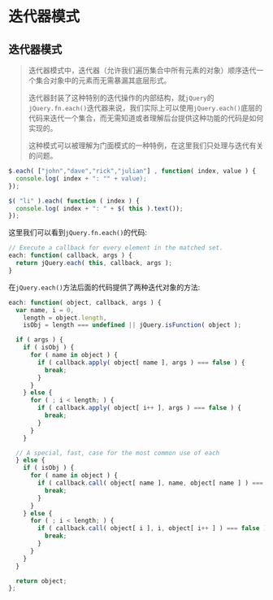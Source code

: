 # 迭代器模式

## 迭代器模式

> 迭代器模式中，迭代器（允许我们遍历集合中所有元素的对象）顺序迭代一个集合对象中的元素而无需暴漏其底层形式。
>
> 迭代器封装了这种特别的迭代操作的内部结构，就`jQuery`的`jQuery.fn.each()`迭代器来说，我们实际上可以使用`jQuery.each()`底层的代码来迭代一个集合，而无需知道或者理解后台提供这种功能的代码是如何实现的。
>
> 这种模式可以被理解为门面模式的一种特例，在这里我们只处理与迭代有关的问题。

```js
$.each( ["john","dave","rick","julian"] , function( index, value ) {
  console.log( index + ": "" + value);
});

$( "li" ).each( function ( index ) {
  console.log( index + ": " + $( this ).text());
});
```

这里我们可以看到`jQuery.fn.each()`的代码:

```js
// Execute a callback for every element in the matched set.
each: function( callback, args ) {
  return jQuery.each( this, callback, args );
}
```

在`jQuery.each()`方法后面的代码提供了两种迭代对象的方法:

```js
each: function( object, callback, args ) {
  var name, i = 0,
    length = object.length,
    isObj = length === undefined || jQuery.isFunction( object );

  if ( args ) {
    if ( isObj ) {
      for ( name in object ) {
        if ( callback.apply( object[ name ], args ) === false ) {
          break;
        }
      }
    } else {
      for ( ; i < length; ) {
        if ( callback.apply( object[ i++ ], args ) === false ) {
          break;
        }
      }
    }

  // A special, fast, case for the most common use of each
  } else {
    if ( isObj ) {
      for ( name in object ) {
        if ( callback.call( object[ name ], name, object[ name ] ) === false ) {
          break;
        }
      }
    } else {
      for ( ; i < length; ) {
        if ( callback.call( object[ i ], i, object[ i++ ] ) === false ) {
          break;
        }
      }
    }
  }

  return object;
};
```